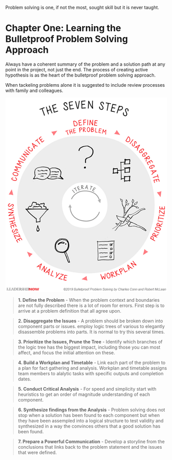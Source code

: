 Problem solving is one, if not the most, sought skill but it is never taught.

# Chapter One: Learning the Bulletproof Problem Solving Approach
Always have a coherent summary of the problem and a solution path at any point in the project, not just the end. The process of creating active hypothesis is as the heart of the bulletproof problem solving approach.

When tackeling problems alone it is suggested to include review processes with family and colleagues.

![steps](./pictures/BulletproofProblemSolvingSteps.gif)

> **1. Define the Problem** - When the problem context and boundaries are not fully described there is a lot of room for errors. First step is to arrive at a problem definition that all agree upon.

> **2. Disaggregate the Issues** - A problem should be broken down into component parts or issues. employ logic trees of various to elegantly disassemble problems into parts. It is normal to try this several times.

> **3. Prioritize the Issues, Prune the Tree** - Identify which branches of the logic tree has the biggest impact, including those you can most affect, and focus the initial attention on these.

> **4. Build a Workplan and Timetable** - Link each part of the problem to a plan for fact gathering and analysis. Workplan and timetable assigns team members to alalytic tasks with specific outputs and completion dates.

> **5. Conduct Critical Analysis** - For speed and simplicity start with heuristics to get an order of magnitude understanding of each component.

> **6. Synthesize findings from the Analysis** - Problem solving does not stop when a solution has been found to each component but when they have been assempled into a logical structure to test validity and synthesized in a way the convinces others that a good solution has been found.

> **7. Prepare a Powerful Communication** - Develop a storyline from the conclusions that links back to the problem statement and the issues that were defined.

